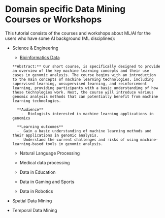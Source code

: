 # Domain specific Data Mining Courses or Workshops


This tutorial consists of the courses and workshops about ML/AI for the users who have some AI background (ML disciplines):

- Science & Engineering

  - [Bioinformatics Data](https://naicno.github.io/NAIC_Bioinformatics_courses_and_workshops/index.html)
 
  ```{admonition} Introduction to machine learning applications in genomic analysis
  **Abstract:** Our short course, is specifically designed to provide an overview of the key machine learning concepts and their use cases in genomic analysis. The course begins with an introduction to the main concepts of machine learning technologies, including supervised learning, unsupervised learning, and reinforcement learning, providing participants with a basic understanding of how these technologies work. Next, the course will introduce various genomic analysis methods that can potentially benefit from machine learning technologies.
  ```

  ```{admonition} About the Course
    **Audience**
      -  Biologists interested in machine learning applications in genomics
  
    **Learning outcomes**
    -  Gain a basic understanding of machine learning methods and their applications in genomic analysis.
    -  Understand the current challenges and risks of using machine-learning-based tools in genomic analysis.
  ```

  - Natural Language Processing

  - Medical data processing

  - Data in Education

  - Data in Gaming and Sports

  - Data in Robotics



- Spatial Data Mining


- Temporal Data Mining
